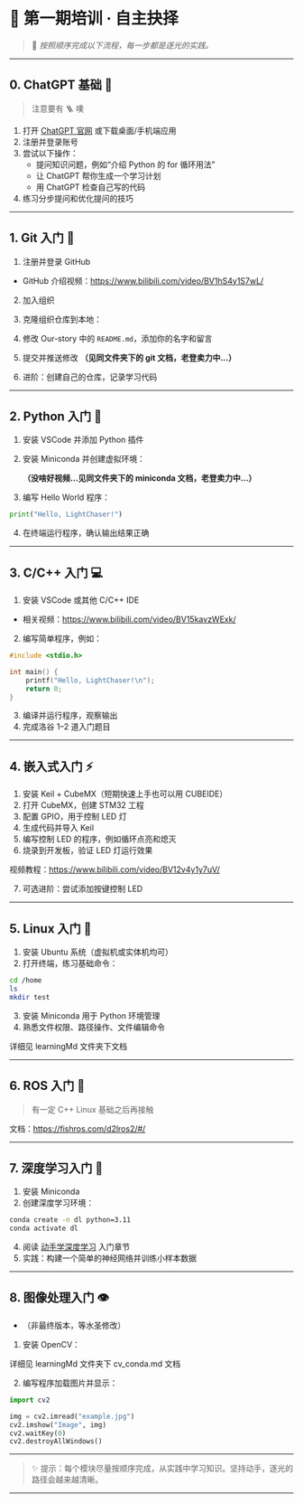 # 🌟 第一期培训 · 自主抉择

> 📖 _按照顺序完成以下流程，每一步都是逐光的实践。_

---

## 0. ChatGPT 基础 🚀

> 注意要有 🪜 噢

1. 打开 [ChatGPT 官网](https://chat.openai.com/) 或下载桌面/手机端应用
2. 注册并登录账号
3. 尝试以下操作：
   - 提问知识问题，例如“介绍 Python 的 for 循环用法”
   - 让 ChatGPT 帮你生成一个学习计划
   - 用 ChatGPT 检查自己写的代码
4. 练习分步提问和优化提问的技巧

---

## 1. Git 入门 🐙

1. 注册并登录 GitHub

- GitHub 介绍视频：https://www.bilibili.com/video/BV1hS4y1S7wL/

2. 加入组织
3. 克隆组织仓库到本地：
4. 修改 Our-story 中的 `README.md`，添加你的名字和留言
5. 提交并推送修改
   **（见同文件夹下的 git 文档，老登卖力中...）**

6. 进阶：创建自己的仓库，记录学习代码

---

## 2. Python 入门 🐍

1. 安装 VSCode 并添加 Python 插件
2. 安装 Miniconda 并创建虚拟环境：

   **（没啥好视频...见同文件夹下的 miniconda 文档，老登卖力中...）**

3. 编写 Hello World 程序：

```python
print("Hello, LightChaser!")
```

4. 在终端运行程序，确认输出结果正确

---

## 3. C/C++ 入门 💻

1. 安装 VSCode 或其他 C/C++ IDE

- 相关视频：https://www.bilibili.com/video/BV15kavzWExk/

2. 编写简单程序，例如：

```c
#include <stdio.h>

int main() {
    printf("Hello, LightChaser!\n");
    return 0;
}
```

3. 编译并运行程序，观察输出
4. 完成洛谷 1–2 道入门题目

---

## 4. 嵌入式入门 ⚡

1. 安装 Keil + CubeMX（短期快速上手也可以用 CUBEIDE）
2. 打开 CubeMX，创建 STM32 工程
3. 配置 GPIO，用于控制 LED 灯
4. 生成代码并导入 Keil
5. 编写控制 LED 的程序，例如循环点亮和熄灭
6. 烧录到开发板，验证 LED 灯运行效果

视频教程：https://www.bilibili.com/video/BV12v4y1y7uV/

7. 可选进阶：尝试添加按键控制 LED

---

## 5. Linux 入门 🐧

1. 安装 Ubuntu 系统（虚拟机或实体机均可）
2. 打开终端，练习基础命令：

```bash
cd /home
ls
mkdir test
```

3. 安装 Miniconda 用于 Python 环境管理
4. 熟悉文件权限、路径操作、文件编辑命令

详细见 learningMd 文件夹下文档

---

## 6. ROS 入门 🤖

> 有一定 C++ Linux 基础之后再接触

文档：https://fishros.com/d2lros2/#/

---

## 7. 深度学习入门 🧠

1. 安装 Miniconda
2. 创建深度学习环境：

```bash
conda create -n dl python=3.11
conda activate dl
```

4. 阅读 [动手学深度学习](https://zh.d2l.ai/) 入门章节
5. 实践：构建一个简单的神经网络并训练小样本数据

---

## 8. 图像处理入门 👁️

- （非最终版本，等水圣修改）

1. 安装 OpenCV：

详细见 learningMd 文件夹下 cv_conda.md 文档

2. 编写程序加载图片并显示：

```python
import cv2

img = cv2.imread("example.jpg")
cv2.imshow("Image", img)
cv2.waitKey(0)
cv2.destroyAllWindows()
```

---

> ✨ 提示：每个模块尽量按顺序完成，从实践中学习知识。坚持动手，逐光的路径会越来越清晰。

---
